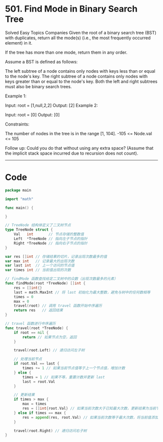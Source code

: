# 501. Find Mode in Binary Search Tree

Solved
Easy
Topics
Companies
Given the root of a binary search tree (BST) with duplicates, return all the mode(s) (i.e., the most frequently occurred element) in it.

If the tree has more than one mode, return them in any order.

Assume a BST is defined as follows:

The left subtree of a node contains only nodes with keys less than or equal to the node's key.
The right subtree of a node contains only nodes with keys greater than or equal to the node's key.
Both the left and right subtrees must also be binary search trees.

Example 1:

Input: root = [1,null,2,2]
Output: [2]
Example 2:

Input: root = [0]
Output: [0]

Constraints:

The number of nodes in the tree is in the range [1, 104].
-105 <= Node.val <= 105

Follow up: Could you do that without using any extra space? (Assume that the implicit stack space incurred due to recursion does not count).

---

# Code

```go
package main

import "math"

func main() {

}

// TreeNode 结构体定义了二叉树节点
type TreeNode struct {
	Val   int       // 节点存储的整数值
	Left  *TreeNode // 指向左子节点的指针
	Right *TreeNode // 指向右子节点的指针
}

var res []int // 存储结果的切片，记录出现次数最多的值
var max int   // 记录最大的出现次数
var last int  // 上一个访问的节点值
var times int // 当前值出现的次数

// findMode 函数查找给定二叉树中的众数（出现次数最多的元素）
func findMode(root *TreeNode) []int {
	res = []int{}
	last = math.MaxInt // 将 last 初始化为最大整数，避免与树中的任何数相等
	times = 0
	max = 0
	travel(root) // 调用 travel 函数开始中序遍历
	return res   // 返回结果
}

// travel 函数进行中序遍历
func travel(root *TreeNode) {
	if root == nil {
		return // 如果节点为空，返回
	}

	travel(root.Left) // 递归访问左子树

	// 处理当前节点
	if root.Val == last {
		times += 1 // 如果当前节点值等于上一个节点值，增加计数
	} else {
		times = 1 // 如果不等，重置计数并更新 last
		last = root.Val
	}

	// 更新结果
	if times > max {
		max = times
		res = []int{root.Val} // 如果当前次数大于已知最大次数，更新结果为当前节点值
	} else if times == max {
		res = append(res, root.Val) // 如果当前次数等于最大次数，将当前值添加到结果中
	}

	travel(root.Right) // 递归访问右子树
}
```
